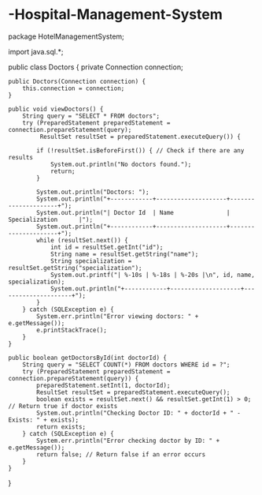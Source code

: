 # -Hospital-Management-System

package HotelManagementSystem;

import java.sql.*;

public class Doctors {
    private Connection connection;

    public Doctors(Connection connection) {
        this.connection = connection;
    }

    public void viewDoctors() {
        String query = "SELECT * FROM doctors";
        try (PreparedStatement preparedStatement = connection.prepareStatement(query);
             ResultSet resultSet = preparedStatement.executeQuery()) {

            if (!resultSet.isBeforeFirst()) { // Check if there are any results
                System.out.println("No doctors found.");
                return;
            }

            System.out.println("Doctors: ");
            System.out.println("+------------+--------------------+---------------------+");
            System.out.println("| Doctor Id  | Name               | Specialization      |");
            System.out.println("+------------+--------------------+---------------------+");
            while (resultSet.next()) {
                int id = resultSet.getInt("id");
                String name = resultSet.getString("name");
                String specialization = resultSet.getString("specialization");
                System.out.printf("| %-10s | %-18s | %-20s |\n", id, name, specialization);
                System.out.println("+------------+--------------------+---------------------+");
            }
        } catch (SQLException e) {
            System.err.println("Error viewing doctors: " + e.getMessage());
            e.printStackTrace();
        }
    }

    public boolean getDoctorsById(int doctorId) {
        String query = "SELECT COUNT(*) FROM doctors WHERE id = ?";
        try (PreparedStatement preparedStatement = connection.prepareStatement(query)) {
            preparedStatement.setInt(1, doctorId);
            ResultSet resultSet = preparedStatement.executeQuery();
            boolean exists = resultSet.next() && resultSet.getInt(1) > 0; // Return true if doctor exists
            System.out.println("Checking Doctor ID: " + doctorId + " - Exists: " + exists);
            return exists;
        } catch (SQLException e) {
            System.err.println("Error checking doctor by ID: " + e.getMessage());
            return false; // Return false if an error occurs
        }
    }
}
